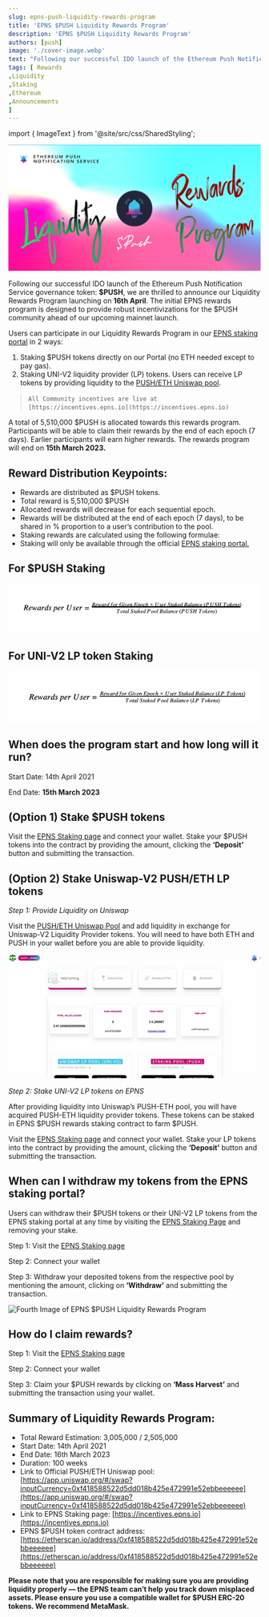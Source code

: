 ```yaml
---
slug: epns-push-liquidity-rewards-program
title: 'EPNS $PUSH Liquidity Rewards Program'
description: 'EPNS $PUSH Liquidity Rewards Program'
authors: [push]
image: './cover-image.webp'
text: "Following our successful IDO launch of the Ethereum Push Notification Service governance token: $PUSH, we are thrilled to announce our Liquidity Rewards Program launching on 16th April. The initial EPNS rewards program is designed to provide robust incentivizations for the $PUSH community ahead of our upcoming mainnet launch."
tags: [ Rewards
,Liquidity
,Staking
,Ethereum
,Announcements
]
---
```


import { ImageText } from '@site/src/css/SharedStyling';

![Cover Image of EPNS $PUSH Liquidity Rewards Program](./cover-image.webp)

<!--truncate-->

Following our successful IDO launch of the Ethereum Push Notification Service governance token: **$PUSH**, we are thrilled to announce our Liquidity Rewards Program launching on **16th April**. The initial EPNS rewards program is designed to provide robust incentivizations for the $PUSH community ahead of our upcoming mainnet launch.

Users can participate in our Liquidity Rewards Program in our [EPNS staking portal](http://incentives.epns.io) in 2 ways:

1.  Staking $PUSH tokens directly on our Portal (no ETH needed except to pay gas).
2.  Staking UNI-V2 liquidity provider (LP) tokens. Users can receive LP tokens by providing liquidity to the [PUSH/ETH Uniswap pool](https://info.uniswap.org/pair/0xAf31Fd9C3B0350424BF96e551d2D1264d8466205).

> `All Community incentives are live at [https://incentives.epns.io](https://incentives.epns.io)`

A total of 5,510,000 $PUSH is allocated towards this rewards program. Participants will be able to claim their rewards by the end of each epoch (7 days). Earlier participants will earn higher rewards. The rewards program will end on **15th March 2023.**

## **Reward Distribution Keypoints:**

- Rewards are distributed as $PUSH tokens.
- Total reward is 5,510,000 $PUSH
- Allocated rewards will decrease for each sequential epoch.
- Rewards will be distributed at the end of each epoch (7 days), to be shared in % proportion to a user’s contribution to the pool.
- Staking rewards are calculated using the following formulae:
- Staking will only be available through the official [EPNS staking portal.](http://incentives.epns.io)

## **For $PUSH Staking**

![First Image of EPNS $PUSH Liquidity Rewards Program](./image-1.webp)

## **For UNI-V2 LP token Staking**

![Second Image of EPNS $PUSH Liquidity Rewards Program](./image-2.webp)

## **When does the program start and how long will it run?**

Start Date: 14th April 2021

End Date: **15th March 2023**

## **(Option 1) Stake $PUSH tokens**

Visit the [EPNS Staking page](https://incentives.epns.io/) and connect your wallet. Stake your $PUSH tokens into the contract by providing the amount, clicking the **‘Deposit’** button and submitting the transaction.

## **(Option 2) Stake Uniswap-V2 PUSH/ETH LP tokens**

_Step 1: Provide Liquidity on Uniswap_

Visit the [PUSH/ETH Uniswap Pool](https://app.uniswap.org/#/swap?inputCurrency=0xf418588522d5dd018b425e472991e52ebbeeeeee) and add liquidity in exchange for Uniswap-V2 Liquidity Provider tokens. You will need to have both ETH and PUSH in your wallet before you are able to provide liquidity.

![Third Image of EPNS $PUSH Liquidity Rewards Program](./image-3.gif)

_Step 2: Stake UNI-V2 LP tokens on EPNS_

After providing liquidity into Uniswap’s PUSH-ETH pool, you will have acquired PUSH-ETH liquidity provider tokens. These tokens can be staked in EPNS $PUSH rewards staking contract to farm $PUSH.

Visit the [EPNS Staking page](https://incentives.epns.io/) and connect your wallet. Stake your LP tokens into the contract by providing the amount, clicking the **‘Deposit’** button and submitting the transaction.

## **When can I withdraw my tokens from the EPNS staking portal?**

Users can withdraw their $PUSH tokens or their UNI-V2 LP tokens from the EPNS staking portal at any time by visiting the [EPNS Staking Page](https://incentives.epns.io/) and removing your stake.

Step 1: Visit the [EPNS Staking page](https://incentives.epns.io/)

Step 2: Connect your wallet

Step 3: Withdraw your deposited tokens from the respective pool by mentioning the amount, clicking on **‘Withdraw’** and submitting the transaction.

![Fourth Image of EPNS $PUSH Liquidity Rewards Program](./image-4.gif)

## **How do I claim rewards?**

Step 1: Visit the [EPNS Staking page](https://incentives.epns.io/)

Step 2: Connect your wallet

Step 3: Claim your $PUSH rewards by clicking on **‘Mass Harvest’** and submitting the transaction using your wallet.

## **Summary of Liquidity Rewards Program:**

- Total Reward Estimation: 3,005,000 / 2,505,000
- Start Date: 14th April 2021
- End Date: 16th March 2023
- Duration: 100 weeks
- Link to Official PUSH/ETH Uniswap pool: [https://app.uniswap.org/#/swap?inputCurrency=0xf418588522d5dd018b425e472991e52ebbeeeeee](https://app.uniswap.org/#/swap?inputCurrency=0xf418588522d5dd018b425e472991e52ebbeeeeee)
- Link to EPNS Staking page: [https://incentives.epns.io](https://incentives.epns.io)
- EPNS $PUSH token contract address: [https://etherscan.io/address/0xf418588522d5dd018b425e472991e52ebbeeeeee](https://etherscan.io/address/0xf418588522d5dd018b425e472991e52ebbeeeeee)

**Please note that you are responsible for making sure you are providing liquidity properly — the EPNS team can’t help you track down misplaced assets. Please ensure you use a compatible wallet for $PUSH ERC-20 tokens. We recommend MetaMask.**

